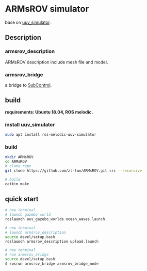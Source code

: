 # ARMsROV simulator  

base on [uuv_simulator](https://github.com/uuvsimulator/uuv_simulator).

## Description

### armsrov_description  

ARMsROV description include mesh file and model.  

### armsrov_bridge  

a bridge to [SubControl](https://github.com/zt-luo/SubControl).  

## build

**requirements: Ubuntu 18.04, ROS melodic.**

### install uuv_simulator

``` bash
sudo apt install ros-melodic-uuv-simulator
```

### build

``` bash
mkdir ARMsROV
cd ARMsROV
# clone repo
git clone https://github.com/zt-luo/ARMsROV.git src --recursive

# build
catkin_make
```

## quick start

``` bash
# new terminal
# launch gazebo world
roslaunch uuv_gazebo_worlds ocean_waves.launch
```

``` bash
# new terminal
# launch armsrov_description
source devel/setup.bash
roslaunch armsrov_description upload.launch
```

``` bash
# new terminal
# run armsrov_bridge
source devel/setup.bash
$ rosrun armsrov_bridge armsrov_bridge_node          
```
